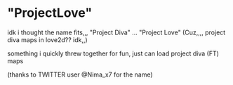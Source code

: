 # "ProjectLove"

idk i thought the name fits,,,
"Project Diva" ... "Project Love" (Cuz,,,, project diva maps in love2d?? idk,,)

something i quickly threw together for fun, just can load project diva (FT) maps


(thanks to TWITTER user @Nima_x7 for the name)
